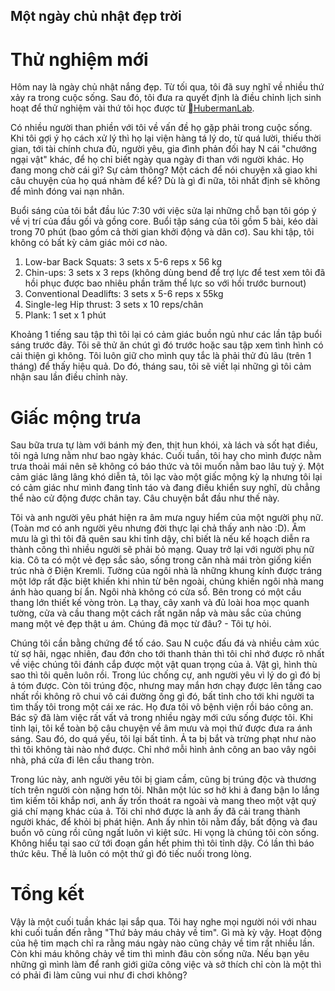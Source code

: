 ## Một ngày chủ nhật đẹp trời

# Thử nghiệm mới

Hôm nay là ngày chủ nhật nắng đẹp. Từ tối qua, tôi đã suy nghĩ về nhiều thứ xảy ra trong cuộc sống. Sau đó, tôi đưa ra quyết định là điều chỉnh lịch sinh hoạt để thử nghiệm vài thứ tôi học được từ [HubermanLab](https://hubermanlab.com/). 

Có nhiều người than phiền với tôi về vấn đề họ gặp phải trong cuộc sống. Khi tôi gợi ý họ cách xử lý thì họ lại viện hàng tá lý do, từ quá lười, thiếu thời gian, tới tài chính chưa đủ, người yêu, gia đình phản đối hay N cái "chướng ngại vật" khác, để họ chỉ biết ngày qua ngày đi than với người khác. Họ đang mong chờ cái gì? Sự cảm thông? Một cách để nói chuyện xã giao khi câu chuyện của họ quá nhàm để kể? Dù là gì đi nữa, tôi nhất định sẽ không để mình đóng vai nạn nhân.

Buổi sáng của tôi bắt đầu lúc 7:30 với việc sửa lại những chỗ bạn tôi góp ý về vị trí của đầu gối và gồng core. Buổi tập sáng của tôi gồm 5 bài, kéo dài trong 70 phút (bao gồm cả thời gian khởi động và dãn cơ). Sau khi tập, tôi không có bất kỳ cảm giác mỏi cơ nào.

1. Low-bar Back Squats: 3 sets x 5-6 reps x 56 kg
2. Chin-ups: 3 sets x 3 reps (không dùng bend để trợ lực để test xem tôi đã hồi phục được bao nhiêu phần trăm thể lực so với hồi trước burnout)
3. Conventional Deadlifts: 3 sets x 5-6 reps x 55kg
4. Single-leg Hip thrust: 3 sets x 10 reps/chân
5. Plank: 1 set x 1 phút

Khoảng 1 tiếng sau tập thì tôi lại có cảm giác buồn ngủ như các lần tập buổi sáng trước đây. Tôi sẽ thử ăn chút gì đó trước hoặc sau tập xem tình hình có cải thiện gì không. Tôi luôn giữ cho mình quy tắc là phải thử đủ lâu (trên 1 tháng) để thấy hiệu quả. Do đó, tháng sau, tôi sẽ viết lại những gì tôi cảm nhận sau lần điều chỉnh này.

# Giấc mộng trưa

Sau bữa trưa tự làm với bánh mỳ đen, thịt hun khói, xà lách và sốt hạt điều, tôi ngả lưng nằm như bao ngày khác. Cuối tuần, tôi hay cho mình được nằm trưa thoải mái nên sẽ không có báo thức và tôi muốn nằm bao lâu tuỳ ý. Một cảm giác lâng lâng khó diễn tả, tôi lạc vào một giấc mộng kỳ lạ nhưng tôi lại có cảm giác như mình đang tỉnh táo và đang điều khiển suy nghĩ, dù chẳng thể nào cử động được chân tay. Câu chuyện bắt đầu như thế này.

Tôi và anh người yêu phát hiện ra âm mưa nguy hiểm của một người phụ nữ. (Toàn mơ có anh người yêu nhưng đời thực lại chả thấy anh nào :D). Âm mưu là gì thì tôi đã quên sau khi tỉnh dậy, chỉ biết là nếu kế hoạch diễn ra thành công thì nhiều người sẽ phải bỏ mạng. Quay trở lại với người phụ nữ kia. Cô ta có một vẻ đẹp sắc sảo, sống trong căn nhà mái tròn giống kiến trúc nhà ở Điện Kremli. Tường của ngôi nhà là những khung kính được tráng một lớp rất đặc biệt khiến khi nhìn từ bên ngoài, chúng khiến ngôi nhà mang ánh hào quang bí ẩn. Ngôi nhà không có cửa sổ. Bên trong có một cầu thang lớn thiết kế vòng tròn. Lạ thay, cây xanh và đủ loài hoa mọc quanh tường, cửa và cầu thang một cách rất ngăn nắp và màu sắc của chúng mang một vẻ đẹp thật u ám. Chúng đã mọc từ đâu? - Tôi tự hỏi.

Chúng tôi cần bằng chứng để tố cáo. Sau N cuộc đấu đá và nhiều cảm xúc từ sợ hãi, ngạc nhiên, đau đớn cho tới thanh thản thì tôi chỉ nhớ được rõ nhất về việc chúng tôi đánh cắp được một vật quan trọng của ả. Vật gì, hình thù sao thì tôi quên luôn rồi. Trong lúc chống cự, anh người yêu vì lý do gì đó bị ả tóm được. Còn tôi trúng độc, nhưng may mắn hơn chạy được lên tầng cao nhất rồi không rõ chui vô cái đường ống gì đó, bất tỉnh cho tới khi người ta tìm thấy tôi trong một cái xe rác. Họ đưa tôi vô bệnh viện rồi báo công an. Bác sỹ đã làm việc rất vất vả trong nhiều ngày mới cứu sống được tôi. Khi tỉnh lại, tôi kể toàn bộ câu chuyện về âm mưu và mọi thứ được đưa ra ánh sáng. Sau đó, do quá yếu, tôi lại bất tỉnh. Ả ta bị bắt và trừng phạt như nào thì tôi không tài nào nhớ được. Chỉ nhớ mỗi hình ảnh công an bao vây ngôi nhà, phá cửa đi lên cầu thang tròn.

Trong lúc này, anh người yêu tôi bị giam cầm, cũng bị trúng độc và thương tích trên người còn nặng hơn tôi. Nhân một lúc sơ hở khi ả đang bận lo lắng tìm kiếm tôi khắp nơi, anh ấy trốn thoát ra ngoài và mang theo một vật quý giá chí mạng khác của ả. Tôi chỉ nhớ được là anh ấy đã cải trang thành người khác, để khỏi bị phát hiện. Anh ấy nhìn tôi nằm đấy, bất động và đau buồn vô cùng rồi cũng ngất luôn vì kiệt sức. Hi vọng là chúng tôi còn sống. Không hiểu tại sao cứ tới đoạn gần hết phim thì tôi tỉnh dậy. Có lần thì báo thức kêu. Thế là luôn có một thứ gì đó tiếc nuối trong lòng.

# Tổng kết

Vậy là một cuối tuần khác lại sắp qua. Tôi hay nghe mọi người nói với nhau khi cuối tuần đến rằng "Thứ bảy máu chảy về tim". Gì mà kỳ vậy. Hoạt động của hệ tim mạch chỉ ra rằng máu ngày nào cũng chảy về tim rất nhiều lần. Còn khi máu không chảy về tim thì mình đâu còn sống nữa. Nếu bạn yêu những gì mình làm để ranh giới giữa công việc và sở thích chỉ còn là một thì có phải đi làm cũng vui như đi chơi không?

